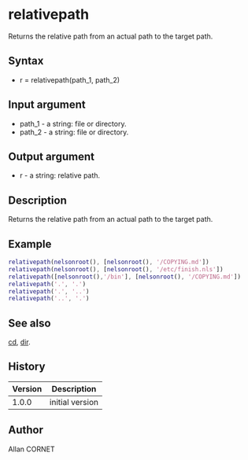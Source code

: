 

# relativepath

Returns the relative path from an actual path to the target path.

## Syntax

- r = relativepath(path_1, path_2)

## Input argument

 - path_1 - a string: file or directory.
 - path_2 - a string: file or directory.

## Output argument

 - r - a string: relative path.

## Description


  <p>Returns the relative path from an actual path to the target path.</p>


## Example

```matlab
relativepath(nelsonroot(), [nelsonroot(), '/COPYING.md'])
relativepath(nelsonroot(), [nelsonroot(), '/etc/finish.nls'])
relativepath([nelsonroot(),'/bin'], [nelsonroot(), '/COPYING.md'])
relativepath('.', '.')
relativepath('.', '..')
relativepath('..', '.')
```

## See also

[cd](cd.md), [dir](dir.md).
## History

|Version|Description|
|------|------|
|1.0.0|initial version|


## Author

Allan CORNET



